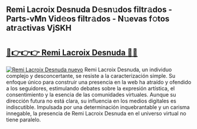 ## Remi Lacroix Desnuda D𝚎sn𝚞dos filtr𝚊dos - Parts-vMn Vid𝚎os filtr𝚊dos - N𝚞evas f𝚘tos atr𝚊ctivas VjSKH

# <h2><a href="http://mb3884.tromn.icu/?c=Remi+Lacroix+Desnuda">🔗👉👉👉 Remi Lacroix Desnuda 🔗🔗</a></h2>

[![Remi Lacroix Desnuda nuevo](https://i.imgur.com/pEAQMta.gif)](http://mb3884.tromn.icu/?c=Remi+Lacroix+Desnuda)
Remi Lacroix Desnuda, un individuo complejo y desconcertante, se resiste a la caracterización simple. Su enfoque único para construir una presencia en la web ha atraído y ofendido a los seguidores, estimulando debates sobre la expresión artística, el consentimiento y la esencia de las comunidades virtuales. Aunque su dirección futura no está clara, su influencia en los medios digitales es indiscutible. Impulsada por una determinación inquebrantable y un carisma innegable, la presencia de Remi Lacroix Desnuda en el universo virtual no tiene paralelo.

